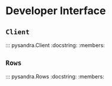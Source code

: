 # Developer Interface

## `Client`

::: pysandra.Client
    :docstring:
    :members:



## `Rows`

::: pysandra.Rows
    :docstring:
    :members:
